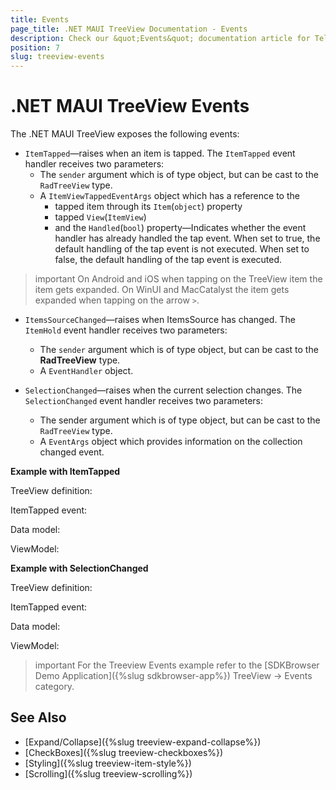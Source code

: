 ```yaml
---
title: Events
page_title: .NET MAUI TreeView Documentation - Events
description: Check our &quot;Events&quot; documentation article for Telerik TreeView for .NET MAUI control.
position: 7
slug: treeview-events
---
```


# .NET MAUI TreeView Events

The .NET MAUI TreeView exposes the following events:

* `ItemTapped`&mdash;raises when an item is tapped. The `ItemTapped` event handler receives two parameters:
	* The `sender` argument which is of type object, but can be cast to the `RadTreeView` type.
	* A `ItemViewTappedEventArgs` object which has a reference to the
		* tapped item through its `Item`(`object`) property 
		* tapped `View`(`ItemView`)
		* and the `Handled`(`bool`) property&mdash;Indicates whether the event handler has already handled the tap event. When set to true, the default handling of the tap event is not executed. When set to false, the default handling of the tap event is executed.

>important On Android and iOS when tapping on the TreeView item the item gets expanded. On WinUI and MacCatalyst the item gets expanded when tapping on the arrow `>`. 

* `ItemsSourceChanged`&mdash;raises when ItemsSource has changed. The `ItemHold` event handler receives two parameters:
	* The `sender` argument which is of type object, but can be cast to the **RadTreeView** type.
	* A `EventHandler` object.
	
* `SelectionChanged`&mdash;raises when the current selection changes. The `SelectionChanged` event handler receives two parameters:
	* The sender argument which is of type object, but can be cast to the `RadTreeView` type.
	* A `EventArgs` object which provides information on the collection changed event.


**Example with ItemTapped**

TreeView definition: 

<snippet id='treeview-itemtapped'/>

ItemTapped event: 

<snippet id='treeview-itemtapped-event'/>

Data model: 

<snippet id='treeview-events-data'/>

ViewModel: 

<snippet id='treeview-events-viewmodel'/>

**Example with SelectionChanged**

TreeView definition: 

<snippet id='treeview-selectionchanged'/>

ItemTapped event: 

<snippet id='treeview-selectionchanged-event'/>

Data model: 

<snippet id='treeview-events-data'/>

ViewModel: 

<snippet id='treeview-events-viewmodel'/>

>important For the Treeview Events example refer to the [SDKBrowser Demo Application]({%slug sdkbrowser-app%}) TreeView -> Events category.

## See Also

* [Expand/Collapse]({%slug treeview-expand-collapse%})
* [CheckBoxes]({%slug treeview-checkboxes%})
* [Styling]({%slug treeview-item-style%})
* [Scrolling]({%slug treeview-scrolling%})
